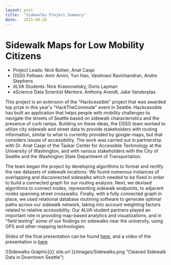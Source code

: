 ```yaml
---
layout: post
title:  "Sidewalks Project Summary"
date:   2015-08-28
---
```


# Sidewalk Maps for Low Mobility Citizens

- Project Leads: Nick Bolten, Anat Caspi 
- DSSG Fellows: Amir Amini, Yun Hao, Vaishnavi Ravichandran, Andre Stephens
- ALVA Students: Nick Krasnoselsky, Doris Layman
- eScience Data Scientist Mentors: Anthony Arendt, Jake Vanderplas

This project is an extension of the "Hackcessible" project that was awarded top prize in this year's "HackTheCommute" event in Seattle. Hackcessible has built an application that helps people with mobility challenges to navigate the streets of Seattle based on sidewalk characteristics and the presence of curb ramps. Building on these ideas, the DSSG team worked to utilize city sidewalk and street data to provide stakeholders with routing information, similar to what is currently provided by google-maps, but that considers issues of accessibility. The work was carried out in partnership with Dr. Anat Caspi of the Taskar Center for Accessible Technology at the University of Washington, and with various stakeholders with the City of Seattle and the Washington State Department of Transportation.

The team began the project by developing algorithms to format and rectify the raw datasets of sidewalk locations. We found numerous instances of overlapping and disconnected sidewalks which needed to be fixed in order to build a connected graph for our routing analysis. Next, we devised algorithms to connect nodes, representing sidewalk endpoints, to adjacent nodes spanning street crosswalks. Finally, with a fully connected graph in place, we used relational database routining software to generate optimal paths across our sidewalk network, taking into account weighting factors related to relative accessibility. Our ALVA student partners played an important role in providing map-based analytics and visualizations, and in "field testing" some of our findings on sidewalks near the university, using GPS and other mapping technologies. 

Slides of the final presentation can be found [here](), and a video of the presentation is [here]().


![Sidewalks Graphic]({{ site.url }}/images/Sidewalks.png "Cleaned Sidewalk Data in Downtown Seattle")